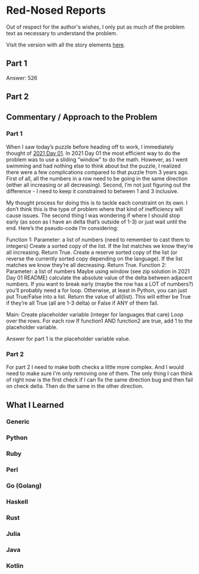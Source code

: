 # Red-Nosed Reports

Out of respect for the author's wishes, I only put as much of the problem text as necessary to understand the problem.

Visit the version with all the story elements [here](https://adventofcode.com/2024/day/2).

## Part 1
Answer: 526
## Part 2

## Commentary / Approach to the Problem
### Part 1
When I saw today’s puzzle before heading off to work, I immediately thought of [2021 Day 01](https://github.com/djotaku/adventofcode/tree/1f6a3dcf738ed55ede1931847db2dbeee5e9fac6/2021/Day_01). In 2021 Day 01 the most efficient way to do the problem was to use a sliding “window” to do the math. However, as I went swimming and had nothing else to think about but the puzzle, I realized there were a few complications compared to that puzzle from 3 years ago. First of all, all the numbers in a row need to be going in the same direction (either all increasing or all decreasing). Second, I’m not just figuring out the difference - I need to keep it constrained to between 1 and 3 inclusive. 

My thought process for doing this is to tackle each constraint on its own. I don’t think this is the type of problem where that kind of inefficiency will cause issues. The second thing I was wondering if where I should stop early (as soon as I have an delta that’s outside of 1-3) or just wait until the end. Here’s the pseudo-code I’m considering:

Function 1:
Parameter: a list of numbers (need to remember to cast them to integers)
Create a sorted copy of the list. If the list matches we know they’re all increasing. Return True.
Create a reserve sorted copy of the list (or reverse the currently sorted copy depending on the language). If the list matches we know they’re all decreasing. Return True.
Function 2:
Parameter: a list of numbers 
Maybe using window (see zip solution in 2021 Day 01 README) calculate the absolute value of the delta between adjacent numbers. If you want to break early (maybe the row has a LOT of numbers?) you’ll probably need a for loop. Otherwise, at least in Python, you can just put True/False into a list. 
Return the value of all(list). This will either be True if they’re all True (all are 1-3 delta) or False if ANY of them fail.

Main:
Create placeholder variable (integer for languages that care)
Loop over the rows.
For each row If function1 AND function2 are true, add 1 to the placeholder variable.

Answer for part 1 is the placeholder variable value.

### Part 2
For part 2 I need to make both checks a little more complex. And I would need to make sure I'm only removing one of them. The only thing I can think of right now is the first check if I can fix the same direction bug and then fail on check delta. Then do the same in the other direction.
## What I Learned

### Generic

### Python

### Ruby

### Perl

### Go (Golang)

### Haskell

### Rust

### Julia

### Java

### Kotlin
    